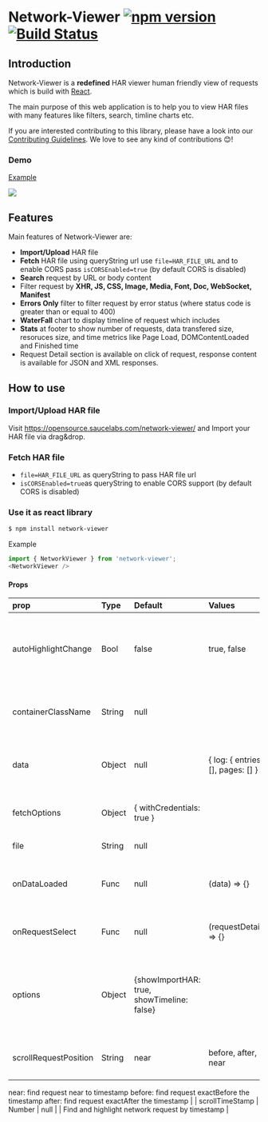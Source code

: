 Network-Viewer [![npm version](https://badge.fury.io/js/network-viewer.svg)](https://www.npmjs.com/package/network-viewer) [![Build Status](https://travis-ci.org/saucelabs/network-viewer.svg?branch=master)](https://travis-ci.org/saucelabs/network-viewer)
==============

## Introduction
Network-Viewer is a **redefined** HAR viewer human friendly view of requests which is build with [React](https://facebook.github.io/react/).

The main purpose of this web application is to help you to view HAR files with many features like filters, search, timline charts etc.

If you are interested contributing to this library, please have a look into our [Contributing Guidelines](https://github.com/saucelabs/network-viewer/blob/master/CONTRIBUTING.md). We love to see any kind of contributions 😊!

### Demo
[Example](https://saucelabs.github.io/network-viewer/?file=https%3A%2F%2Fraw.githubusercontent.com%2Fsaucelabs%2Fnetwork-viewer%2Fmaster%2Fexamples%2Fsrc%2Fdata%2Fnetwork.har&isCORSEnabled=false)

![](https://i.imgur.com/wryjs8l.png)

## Features
Main features of Network-Viewer are:
- **Import/Upload** HAR file
- **Fetch** HAR file using queryString url use `file=HAR_FILE_URL` and to enable CORS pass `isCORSEnabled=true` (by default CORS is disabled)
- **Search** request by URL or body content
- Filter request by **XHR, JS, CSS, Image, Media, Font, Doc, WebSocket, Manifest**
- **Errors Only** filter to filter request by error status (where status code is greater than or equal to 400)
- **WaterFall** chart to display timeline of request which includes
- **Stats** at footer to show number of requests, data transfered size, resoruces size, and time metrics like Page Load, DOMContentLoaded and Finished time
- Request Detail section is available on click of request, response content is available for JSON and XML responses.

## How to use
### Import/Upload HAR file
Visit https://opensource.saucelabs.com/network-viewer/ and Import your HAR file via drag&drop.

### Fetch HAR file
- `file=HAR_FILE_URL` as queryString to pass HAR file url
- `isCORSEnabled=true`as queryString to enable CORS support (by default CORS is disabled)

### Use it as react library
```sh
$ npm install network-viewer
```

Example
```js
import { NetworkViewer } from 'network-viewer';
<NetworkViewer />
```

#### Props
| prop   | Type   | Default    | Values    | Description   |
|:---|:---|:---|:---|:---|
| autoHighlightChange   | Bool   | false   | true, false   | To allow change request highlight on scrollTimeStamp change when requestDetail is visible  |
| containerClassName   | String   | null   |   | custom-class to overwrite network-viewer's default style  |
| data   | Object   | null   | { log: { entries: [], pages: [] } }  | HAR file data which should contain log.entries and log.pages  |
| fetchOptions   | Object   | { withCredentials: true }   |  | axios request option can be set here to fetch HAR file  |
| file   | String   | null   |  | HAR file URL to fetch requests  |
| onDataLoaded   | Func   | null   | (data) => {}  | This function will receive loaded data on file is being fetched  |
| onRequestSelect   | Func   | null   | (requestDetail) => {}  | This function will receive request detail on request select  |
| options   | Object   | {showImportHAR: true, showTimeline: false}   |  | showImportHar: to show/hide import button and modal, showTimeline: to show/hide top timeline of requests |
| scrollRequestPosition   | String   | near   | before, after, near  | to find and highlight network request by timestamp,
near: find request near to timestamp
before: find request exactBefore the timestamp
after: find request exactAfter the timestamp |
| scrollTimeStamp   | Number   | null   |  | Find and highlight network request by timestamp |
